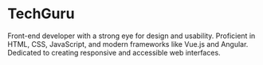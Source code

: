 # TechGuru
Front-end developer with a strong eye for design and usability. Proficient in HTML, CSS, JavaScript, and modern frameworks like Vue.js and Angular. Dedicated to creating responsive and accessible web interfaces.
